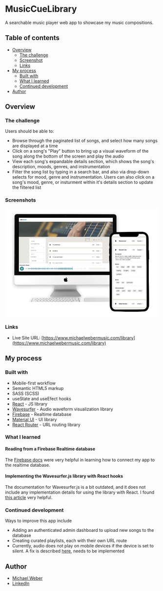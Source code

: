 # MusicCueLibrary

A searchable music player web app to showcase my music compositions.

## Table of contents

- [Overview](#overview)
  - [The challenge](#the-challenge)
  - [Screenshot](#screenshot)
  - [Links](#links)
- [My process](#my-process)
  - [Built with](#built-with)
  - [What I learned](#what-i-learned)
  - [Continued development](#continued-development)
  <!-- - [Useful resources](#useful-resources) -->
- [Author](#author)
<!-- - [Acknowledgments](#acknowledgments) -->

## Overview

### The challenge

Users should be able to:

- Browse through the paginated list of songs, and select how many songs are displayed at a time
- Click on a song's "Play" button to bring up a visual waveform of the song along the bottom of the screen and play the audio
- View each song's expandable details section, which shows the song's description, moods, genres, and instrumentation
- Filter the song list by typing in a search bar, and also via drop-down selects for mood, genre and instrumentation. Users can also click on a song's mood, genre, or insturment within it's details section to update the filtered list

### Screenshots

![](./src/screenshots/screenshot.jpg)

### Links

- Live Site URL: [https://www.michaelwebermusic.com/library](https://www.michaelwebermusic.com/library)

## My process

### Built with

- Mobile-first workflow
- Semantic HTML5 markup
- SASS (SCSS)
- useState and useEfect hooks
- [React](https://reactjs.org/) - JS library
- [Wavesurfer](https://wavesurfer-js.org/) - Audio waveform visualization library
- [Firebase](https://firebase.google.com/) - Realtime database
- [Material UI](https://mui.com/) - UI library
- [React Router](https://reactrouter.com/) - URL routing library

### What I learned

#### Reading from a Firebase Realtime database

The [Firebase docs](https://firebase.google.com/docs/database) were very helpful in learning how to connect my app to the realtime database.

#### Implementing the Wavesurfer.js library with React hooks

The documentation for Wavesurfer.js is a bit outdated, and it does not include any implementation details for using the library with React. I found [this article](https://dev.to/jamland/audio-player-with-wavesurfer-js-react-1g3b) very helpful.

### Continued development

Ways to improve this app include

- Adding an authenticated admin dashboard to upload new songs to the database
- Creating curated playlists, each with their own URL route
- Currently, audio does not play on mobile devices if the device is set to silent. A fix is described [here](https://github.com/katspaugh/wavesurfer.js/issues/1864), needs to be implemented

<!-- ### Useful resources

- [Example resource 1](https://www.example.com) - This helped me for XYZ reason. I really liked this pattern and will use it going forward.
- [Example resource 2](https://www.example.com) - This is an amazing article which helped me finally understand XYZ. I'd recommend it to anyone still learning this concept.

**Note: Delete this note and replace the list above with resources that helped you during the challenge. These could come in handy for anyone viewing your solution or for yourself when you look back on this project in the future.** -->

## Author

- [Michael Weber](https://michaelweber.dev/)
- [LinkedIn](https://www.linkedin.com/in/michaelscottweber/)

<!-- ## Acknowledgments

This is where you can give a hat tip to anyone who helped you out on this project. Perhaps you worked in a team or got some inspiration from someone else's solution. This is the perfect place to give them some credit.

**Note: Delete this note and edit this section's content as necessary. If you completed this challenge by yourself, feel free to delete this section entirely.** -->
